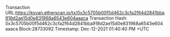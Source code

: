 Transaction URL:https://kovan.etherscan.io/tx/0x3c5705b00f5d462c3cfa2f64d2841bba918d2ae15d0e831968a6543e604aaaca
Transaction Hash: 0x3c5705b00f5d462c3cfa2f64d2841bba918d2ae15d0e831968a6543e604aaaca
Block:28733092
Timestamp: Dec-12-2021 01:40:40 PM +UTC